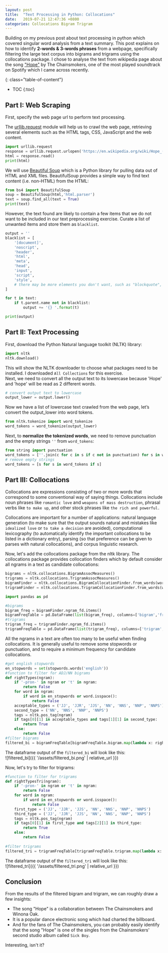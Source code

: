 ```yaml
---
layout: post
title:  "Text Processing in Python: Collocations"
date:   2019-07-21 12:47:36 +0800
categories: Collocations Bigram Trigram
---
```

Building on my previous post about text processing in python which covered singular word analysis from a text summary. This post explains on how to identify **2-words & 3-words phrases** from a webpage, specifically filtering the large text corpus into bigrams and trigrams using the collocations package. I chose to analyse the text from wikipedia page about the song ["Hope"][songlink] by The Chainsmokers, one of the most played soundtrack on Spotify which I came across recently.  


{: class="table-of-content"}
* TOC
{:toc}

## Part I: Web Scraping
First, specify the web page url to perform text processing.

The [urllib.request][urllib] module will help us to crawl the web page, retrieving several elements such as the HTML tags, CSS, JavaScript and the web content.

```python
import urllib.request
response = urllib.request.urlopen('https://en.wikipedia.org/wiki/Hope_(The_Chainsmokers_song)')
html = response.read()
print(html)
```

We will use [Beautiful Soup][BS] which is a Python library for pulling data out of HTML and XML files. BeautifulSoup provides a simple way to find text content (i.e. non-HTML) from the HTML:

```python
from bs4 import BeautifulSoup
soup = BeautifulSoup(html,'html.parser')
text = soup.find_all(text = True)
print(text)
```
However, the text found are likely to contain a few items that we do not want to be included in our text preprocessing exercise. Curate a list of unwanted items and store them as `blacklist`.

```python
output = ''
blacklist = [
    '[document]',
    'noscript',
    'header',
    'html',
    'meta',
    'head', 
    'input',
    'script',
    'style',
    # there may be more elements you don't want, such as "blockquote", etc.
]

for t in text:
    if t.parent.name not in blacklist:
        output += '{} '.format(t)

print(output)
```

## Part II: Text Processing
First, download the Python Natural language toolkit (NLTK) library:
```python
import nltk
nltk.download()
```
This will show the NLTK downloader to choose what packages need to be installed. I downloaded `All Collections` for this exercise. <br>
Next, we need to convert all the output text to its lowercase because 'Hope' and 'hope' will be read as 2 different words.
```python
# convert output text to lowercase
output_lower = output.lower()
```
Now we have a list of lowercase text crawled from the web page, let’s convert the output_lower into word tokens.
```python
from nltk.tokenize import word_tokenize 
word_tokens = word_tokenize(output_lower)
```

Next, to **normalize the tokenized words**, we need to remove punctuation and the empty strings `''` from `word_tokens`:
```python
from string import punctuation
word_tokens = [''.join(c for c in s if c not in punctuation) for s in word_tokens]
# remove empty strings
word_tokens = [s for s in word_tokens if s]
```

## Part III: Collocations
Collocations are expressions consisting of two or more words that correspond to some conventional way of saying things. Collocations include noun phrases like `romantic love` and `weapons of mass destruction`, phrasal verbs like `to make up`, and other stock phrases like `the rich and powerful.`

Collocations are important for a number of applications: natural language generation (to make sure that the output sounds natural and mistakes like `idealized love` or `to take a decision` are avoided), computational lexicography (to automatically identify the important collocations to be listed in a dictionary entry), parsing (so that preference can be given to parses with natural collocations), and corpus linguistic research.

Now, let's add the collocations package from the nltk library. The collocations package provides collocation finders which by default consider all ngrams in a text as candidate collocations:

```python
bigrams = nltk.collocations.BigramAssocMeasures()
trigrams = nltk.collocations.TrigramAssocMeasures()
bigramFinder = nltk.collocations.BigramCollocationFinder.from_words(word_tokens)
trigramFinder = nltk.collocations.TrigramCollocationFinder.from_words(word_tokens)

import pandas as pd

#bigrams
bigram_freq = bigramFinder.ngram_fd.items()
bigramFreqTable = pd.DataFrame(list(bigram_freq), columns=['bigram','freq']).sort_values(by='freq', ascending=False)
#trigrams
trigram_freq = trigramFinder.ngram_fd.items()
trigramFreqTable = pd.DataFrame(list(trigram_freq), columns=['trigram','freq']).sort_values(by='freq', ascending=False)
```

All the ngrams in a text are often too many to be useful when finding collocations. It is generally useful to remove some stopwords or punctuation, and to require a minimum frequency for candidate collocations.

```python
#get english stopwords
en_stopwords = set(stopwords.words('english'))
#function to filter for ADJ/NN bigrams
def rightTypes(ngram):
    if '-pron-' in ngram or 't' in ngram:
        return False
    for word in ngram:
        if word in en_stopwords or word.isspace():
            return False
    acceptable_types = ('JJ', 'JJR', 'JJS', 'NN', 'NNS', 'NNP', 'NNPS')
    second_type = ('NN', 'NNS', 'NNP', 'NNPS')
    tags = nltk.pos_tag(ngram)
    if tags[0][1] in acceptable_types and tags[1][1] in second_type:
        return True
    else:
        return False
#filter bigrams
filtered_bi = bigramFreqTable[bigramFreqTable.bigram.map(lambda x: rightTypes(x))]
```
The dataframe output of the `filtered_bi` will look like this: <br>
![filtered_bi]({{ '/assets/filtered_bi.png' | relative_url }}) 

Now, let's try to filter for trigrams: <br>
```python
#function to filter for trigrams
def rightTypesTri(ngram):
    if '-pron-' in ngram or 't' in ngram:
        return False
    for word in ngram:
        if word in en_stopwords or word.isspace():
            return False
    first_type = ('JJ', 'JJR', 'JJS', 'NN', 'NNS', 'NNP', 'NNPS')
    third_type = ('JJ', 'JJR', 'JJS', 'NN', 'NNS', 'NNP', 'NNPS')
    tags = nltk.pos_tag(ngram)
    if tags[0][1] in first_type and tags[2][1] in third_type:
        return True
    else:
        return False
    
#filter trigrams
filtered_tri = trigramFreqTable[trigramFreqTable.trigram.map(lambda x: rightTypesTri(x))]

```
The dataframe output of the `filtered_tri` will look like this: <br>
![filtered_tri]({{ '/assets/filtered_tri.png' | relative_url }}) 

## Conclusion
From the results of the filtered bigram and trigram, we can roughly draw a few insights: 
+ The song "Hope" is a collaboration between The Chainsmokers and Winona Oak. 
+ It is a popular dance electronic song which had charted the billboard. 
+ And for the fans of The Chainsmokers, you can probably easily identify that the song "Hope" is one of the singles from the Chainsmokers' second studio album called `Sick Boy`.

Interesting, isn't it? 

[songlink]: https://en.wikipedia.org/wiki/Hope_(The_Chainsmokers_song)
[urllib]: https://docs.python.org/3/library/urllib.request.html
[BS]: https://www.crummy.com/software/BeautifulSoup/bs4/doc/

